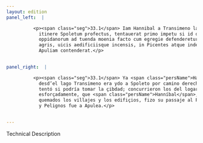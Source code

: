 ```yaml
---
layout: edition
panel_left:  |

          <p><span class="seg">33.1</span> Iam Hannibal a Transimeno lacu recto
            itinere Spoletum profectus, tentauerat primo impetu si id oppidum capi posset. Concursu
            oppidanorum ad tuenda moenia facto cum egregie defenderetur, uastatis omnibus eorum
            agris, uicis aedificiisque incensis, in Picentes atque inde per Marsos et Pelignos in
            Apuliam contenderat.</p>
        

panel_right:  |

          <p><span class="seg">33.1</span> Ya <span class="persName">Hanníbal</span>
            desd’el lago Transimeno era ydo a Spoleto por camino derecho, y en la primera acometida
            tentó si podría tomar la çibdad; concurrieron los del logar a defender los muros tan
            esforçadamente, que <span class="persName">Hanníbal</span>, talados todos los campos Spoletanos y
            quemados los villajes y los edifiçios, fizo su passaje al Piceno y dende por los Marsos
            y Pelignos fue a Apulea.</p>
        

---
```


Technical Description 